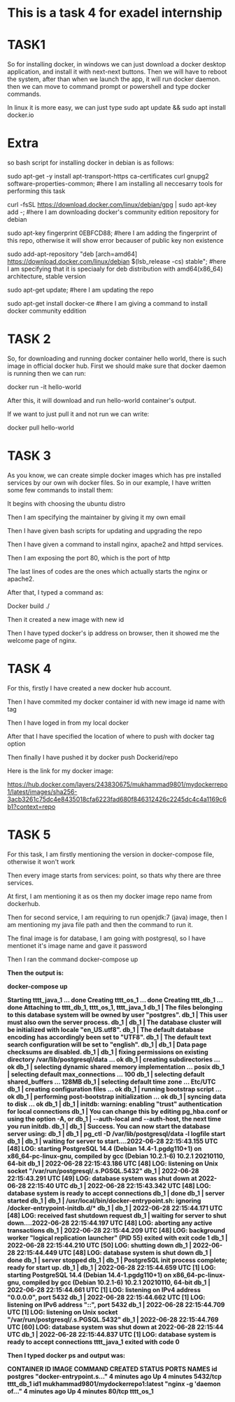 <h1> <b>This is a task 4 for exadel internship </b></h1>

<h1><b>TASK1</b> </h1>

So for installing docker, in windows we can just download a docker desktop application, and install it with next-next buttons. Then we will have to reboot the system, after than when we launch the app, it will run docker daemon. then we can move to command prompt or powershell and type docker commands.

In linux it is more easy, we can just type sudo apt update && sudo apt install docker.io

<h1>Extra</h1>
so bash script for installing docker in debian is as follows:


sudo apt-get -y install apt-transport-https ca-certificates curl gnupg2 software-properties-common;
#here I am installing all neccesarry tools for performing this task

curl -fsSL https://download.docker.com/linux/debian/gpg | sudo apt-key add -;
#here I am downloading docker's community edition repository for debian

sudo apt-key fingerprint 0EBFCD88;
#here I am adding the fingerprint of this repo, otherwise it will show error becauser of public key non existence

sudo add-apt-repository "deb [arch=amd64] https://download.docker.com/linux/debian $(lsb_release -cs) stable";
#here I am specifying that it is speciaaly for deb distribution with amd64(x86_64) architecture, stable version

sudo apt-get update;
#here I am updating the repo

sudo apt-get install docker-ce
#here I am giving a command to install docker community eddition

<h1><b>TASK 2</b></h1>

So, for downloading and running docker container hello world, there is such image in official docker hub.
First we should make sure that docker daemon is running then we can run:

docker run -it hello-world

After this, it will download and run hello-world container's output.

If we want to just pull it and not run we can write:

docker pull hello-world

<h1><b>TASK 3</b></h1>
As you know, we can create simple docker images which has pre installed services by our own wih docker files. So in our example, I have written some few commands to install them:

It begins with choosing the ubuntu distro

Then I am specifying the maintainer by giving it my own email

Then I have given bash scripts for updating and upgrading the repo

Then I have given a command to install nginx, apache2 and httpd services.

Then I am exposing the port 80, which is the port of http

The last lines of codes are the ones which actually starts the nginx or apache2.

After that, I typed a command as:

Docker build ./

Then it created a new image with new id

Then I have typed docker's ip address on browser, then it showed me the welcome page of nginx.


<h1><b>TASK 4</b></h1>

For this, firstly I have created a new docker hub account.

Then I have commited my docker container id with new image id name with tag

Then I have loged in from my local docker

After that I have specified the location of where to push with docker tag option

Then finally I have pushed it by docker push Dockerid/repo

Here is the link for my docker image:

https://hub.docker.com/layers/243830675/mukhammad9801/mydockerrepo1/latest/images/sha256-3acb3261c75dc4e8435018cfa6223fad680f846312426c2245dc4c4a1169c6b1?context=repo

<h1><b>TASK 5</b></h1>

For this task, I am firstly mentioning the version in docker-compose file, otherwise it won't work

Then every image starts from services: point, so thats why there are three services.

At first, I am mentioning it as os then my docker image repo name from dockerhub.

Then for second service, I am requiring to run openjdk:7 (java) image, then I am mentioning my java file path and then the command to run it.

The final image is for database, I am going with postgresql, so I have mentionet it's image name and gave it password

Then I ran the command docker-compose up

<b>Then the output is:<b>

docker-compose up
    
Starting tttt_java_1 ... done
Creating tttt_os_1   ... done
Creating tttt_db_1   ... done
Attaching to tttt_db_1, tttt_os_1, tttt_java_1
db_1    | The files belonging to this database system will be owned by user "postgres".
db_1    | This user must also own the server process.
db_1    | 
db_1    | The database cluster will be initialized with locale "en_US.utf8".
db_1    | The default database encoding has accordingly been set to "UTF8".
db_1    | The default text search configuration will be set to "english".
db_1    | 
db_1    | Data page checksums are disabled.
db_1    | 
db_1    | fixing permissions on existing directory /var/lib/postgresql/data ... ok
db_1    | creating subdirectories ... ok
db_1    | selecting dynamic shared memory implementation ... posix
db_1    | selecting default max_connections ... 100
db_1    | selecting default shared_buffers ... 128MB
db_1    | selecting default time zone ... Etc/UTC
db_1    | creating configuration files ... ok
db_1    | running bootstrap script ... ok
db_1    | performing post-bootstrap initialization ... ok
db_1    | syncing data to disk ... ok
db_1    | 
db_1    | initdb: warning: enabling "trust" authentication for local connections
db_1    | You can change this by editing pg_hba.conf or using the option -A, or
db_1    | --auth-local and --auth-host, the next time you run initdb.
db_1    | 
db_1    | Success. You can now start the database server using:
db_1    | 
db_1    |     pg_ctl -D /var/lib/postgresql/data -l logfile start
db_1    | 
db_1    | waiting for server to start....2022-06-28 22:15:43.155 UTC [48] LOG:  starting PostgreSQL 14.4 (Debian 14.4-1.pgdg110+1) on x86_64-pc-linux-gnu, compiled by gcc (Debian 10.2.1-6) 10.2.1 20210110, 64-bit
db_1    | 2022-06-28 22:15:43.186 UTC [48] LOG:  listening on Unix socket "/var/run/postgresql/.s.PGSQL.5432"
db_1    | 2022-06-28 22:15:43.291 UTC [49] LOG:  database system was shut down at 2022-06-28 22:15:40 UTC
db_1    | 2022-06-28 22:15:43.342 UTC [48] LOG:  database system is ready to accept connections
db_1    |  done
db_1    | server started
db_1    | 
db_1    | /usr/local/bin/docker-entrypoint.sh: ignoring /docker-entrypoint-initdb.d/*
db_1    | 
db_1    | 2022-06-28 22:15:44.171 UTC [48] LOG:  received fast shutdown request
db_1    | waiting for server to shut down....2022-06-28 22:15:44.197 UTC [48] LOG:  aborting any active transactions
db_1    | 2022-06-28 22:15:44.209 UTC [48] LOG:  background worker "logical replication launcher" (PID 55) exited with exit code 1
db_1    | 2022-06-28 22:15:44.210 UTC [50] LOG:  shutting down
db_1    | 2022-06-28 22:15:44.449 UTC [48] LOG:  database system is shut down
db_1    |  done
db_1    | server stopped
db_1    | 
db_1    | PostgreSQL init process complete; ready for start up.
db_1    | 
db_1    | 2022-06-28 22:15:44.659 UTC [1] LOG:  starting PostgreSQL 14.4 (Debian 14.4-1.pgdg110+1) on x86_64-pc-linux-gnu, compiled by gcc (Debian 10.2.1-6) 10.2.1 20210110, 64-bit
db_1    | 2022-06-28 22:15:44.661 UTC [1] LOG:  listening on IPv4 address "0.0.0.0", port 5432
db_1    | 2022-06-28 22:15:44.662 UTC [1] LOG:  listening on IPv6 address "::", port 5432
db_1    | 2022-06-28 22:15:44.709 UTC [1] LOG:  listening on Unix socket "/var/run/postgresql/.s.PGSQL.5432"
db_1    | 2022-06-28 22:15:44.769 UTC [60] LOG:  database system was shut down at 2022-06-28 22:15:44 UTC
db_1    | 2022-06-28 22:15:44.837 UTC [1] LOG:  database system is ready to accept connections
tttt_java_1 exited with code 0


Then I typed docker ps and output was:

CONTAINER ID   IMAGE                                COMMAND                  CREATED          STATUS          PORTS                NAMES
id    postgres                             "docker-entrypoint.s…"   4 minutes ago    Up 4 minutes    5432/tcp             tttt_db_1
id1   mukhammad9801/mydockerrepo1:latest   "nginx -g 'daemon of…"   4 minutes ago    Up 4 minutes    80/tcp               tttt_os_1

